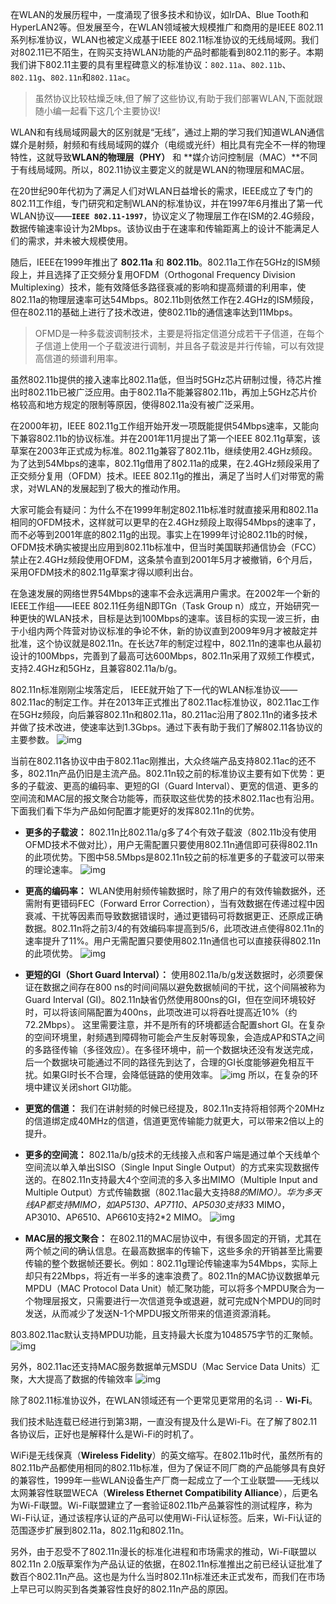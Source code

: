 在WLAN的发展历程中，一度涌现了很多技术和协议，如IrDA、Blue Tooth和HyperLAN2等。但发展至今，在WLAN领域被大规模推广和商用的是IEEE 802.11系列标准协议，WLAN也被定义成基于IEEE 802.11标准协议的无线局域网。我们对802.11已不陌生，在购买支持WLAN功能的产品时都能看到802.11的影子。本期我们讲下802.11主要的具有里程碑意义的标准协议：`802.11a`、`802.11b`、`802.11g`、`802.11n`和`802.11ac`。

>虽然协议比较枯燥乏味,但了解了这些协议,有助于我们部署WLAN,下面就跟随小编一起看下这几个主要协议!

WLAN和有线局域网最大的区别就是“无线”，通过上期的学习我们知道WLAN通信媒介是射频，射频和有线局域网的媒介（电缆或光纤）相比具有完全不一样的物理特性，这就导致**WLAN的物理层（PHY）** 和 **媒介访问控制层（MAC）**不同于有线局域网。所以，802.11协议主要定义的就是WLAN的物理层和MAC层。

在20世纪90年代初为了满足人们对WLAN日益增长的需求，IEEE成立了专门的802.11工作组，专门研究和定制WLAN的标准协议，并在1997年6月推出了第一代WLAN协议——**`IEEE 802.11-1997`**，协议定义了物理层工作在ISM的2.4G频段，数据传输速率设计为2Mbps。该协议由于在速率和传输距离上的设计不能满足人们的需求，并未被大规模使用。

随后，IEEE在1999年推出了 **802.11a** 和 **802.11b**。802.11a工作在5GHz的ISM频段上，并且选择了正交频分复用OFDM（Orthogonal Frequency Division Multiplexing）技术，能有效降低多路径衰减的影响和提高频谱的利用率，使802.11a的物理层速率可达54Mbps。802.11b则依然工作在2.4GHz的ISM频段，但在802.11的基础上进行了技术改进，使802.11b的通信速率达到11Mbps。

> OFMD是一种多载波调制技术，主要是将指定信道分成若干子信道，在每个子信道上使用一个子载波进行调制，并且各子载波是并行传输，可以有效提高信道的频谱利用率。

虽然802.11b提供的接入速率比802.11a低，但当时5GHz芯片研制过慢，待芯片推出时802.11b已被广泛应用。由于802.11a不能兼容802.11b，再加上5GHz芯片价格较高和地方规定的限制等原因，使得802.11a没有被广泛采用。

在2000年初，IEEE 802.11g工作组开始开发一项既能提供54Mbps速率，又能向下兼容802.11b的协议标准。并在2001年11月提出了第一个IEEE 802.11g草案，该草案在2003年正式成为标准。802.11g兼容了802.11b，继续使用2.4GHz频段。为了达到54Mbps的速率，802.11g借用了802.11a的成果，在2.4GHz频段采用了正交频分复用（OFDM）技术。IEEE 802.11g的推出，满足了当时人们对带宽的需求，对WLAN的发展起到了极大的推动作用。

大家可能会有疑问：为什么不在1999年制定802.11b标准时就直接采用和802.11a相同的OFDM技术，这样就可以更早的在2.4GHz频段上取得54Mbps的速率了，而不必等到2001年底的802.11g的出现。事实上在1999年讨论802.11b的时候，OFDM技术确实被提出应用到802.11b标准中，但当时美国联邦通信协会（FCC）禁止在2.4GHz频段使用OFDM，这条禁令直到2001年5月才被撤销，6个月后，采用OFDM技术的802.11g草案才得以顺利出台。

在急速发展的网络世界54Mbps的速率不会永远满用户需求。在2002年一个新的IEEE工作组——IEEE 802.11任务组N即TGn（Task Group n）成立，开始研究一种更快的WLAN技术，目标是达到100Mbps的速率。该目标的实现一波三折，由于小组内两个阵营对协议标准的争论不休，新的协议直到2009年9月才被敲定并批准，这个协议就是802.11n。在长达7年的制定过程中，802.11n的速率也从最初设计的100Mbps，完善到了最高可达600Mbps，802.11n采用了双频工作模式，支持2.4GHz和5GHz，且兼容802.11a/b/g。

802.11n标准刚刚尘埃落定后， IEEE就开始了下一代的WLAN标准协议——802.11ac的制定工作。并在2013年正式推出了802.11ac标准协议，802.11ac工作在5GHz频段，向后兼容802.11n和802.11a，80.211ac沿用了802.11n的诸多技术并做了技术改进，使速率达到1.3Gbps。通过下表有助于我们了解802.11各协议的主要参数。
 ![img](assets/539fb619c9a0c.png)

当前在802.11各协议中由于802.11ac刚推出，大众终端产品支持802.11ac的还不多，802.11n产品仍旧是主流产品。802.11n较之前的标准协议主要有如下优势：更多的子载波、更高的编码率、更短的GI（Guard Interval）、更宽的信道、更多的空间流和MAC层的报文聚合功能等，而获取这些优势的技术802.11ac也有沿用。下面我们看下华为产品如何配置才能更好的发挥802.11n的优势。

- **更多的子载波：** 802.11n比802.11a/g多了4个有效子载波（802.11b没有使用OFMD技术不做对比），用户无需配置只要使用802.11n通信即可获得802.11n的此项优势。下图中58.5Mbps是802.11n较之前的标准更多的子载波可以带来的理论速率。
   ![img](assets/539fb64a57eeb.PNG)

- **更高的编码率：** WLAN使用射频传输数据时，除了用户的有效传输数据外，还需附有更错码FEC（Forward Error Correction），当有效数据在传递过程中因衰减、干扰等因素而导致数据错误时，通过更错码可将数据更正、还原成正确数据。802.11n将之前3/4的有效编码率提高到5/6，此项改进点使得802.11n的速率提升了11%。用户无需配置只要使用802.11n通信也可以直接获得802.11n的此项优势。
   ![img](assets/539fb65cf38ad.png)

- **更短的GI（Short Guard Interval）：** 使用802.11a/b/g发送数据时，必须要保证在数据之间存在800 ns的时间间隔以避免数据帧间的干扰，这个间隔被称为Guard Interval (GI)。802.11n缺省仍然使用800ns的GI，但在空间环境较好时，可以将该间隔配置为400ns，此项改进可以将吞吐提高近10%（约72.2Mbps）。 这里需要注意，并不是所有的环境都适合配置short GI。在复杂的空间环境里，射频遇到障碍物可能会产生反射等现象，会造成AP和STA之间的多路径传输（多径效应）。在多径环境中，前一个数据块还没有发送完成，后一个数据块可能通过不同的路径先到达了，合理的GI长度能够避免相互干扰。如果GI时长不合理，会降低链路的使用效率。
 ![img](assets/539fb671805dd.PNG)
所以，在复杂的环境中建议关闭short GI功能。

- **更宽的信道：** 我们在讲射频的时候已经提及，802.11n支持将相邻两个20MHz的信道绑定成40MHz的信道，信道更宽传输能力就更大，可以带来2倍以上的提升。

- **更多的空间流：** 802.11a/b/g技术的无线接入点和客户端是通过单个天线单个空间流以单入单出SISO（Single Input Single Output）的方式来实现数据传送的。在802.11n支持最大4个空间流的多入多出MIMO（Multiple Input and Multiple Output）方式传输数据（802.11ac最大支持8*8的MIMO）。华为多天线AP都支持MIMO，如AP5130、AP7110、AP5030支持3*3 MIMO，AP3010、AP6510、AP6610支持2*2 MIMO。
 ![img](assets/539fb6863dc09.png)

- **MAC层的报文聚合：** 在802.11的MAC层协议中，有很多固定的开销，尤其在两个帧之间的确认信息。在最高数据率的传输下，这些多余的开销甚至比需要传输的整个数据帧还要长。例如：802.11g理论传输速率为54Mbps，实际上却只有22Mbps，将近有一半多的速率浪费了。802.11n的MAC协议数据单元MPDU（MAC Protocol Data Unit）帧汇聚功能，可以将多个MPDU聚合为一个物理层报文，只需要进行一次信道竞争或退避，就可完成N个MPDU的同时发送，从而减少了发送N-1个MPDU报文所带来的信道资源消耗。

803.802.11ac默认支持MPDU功能，且支持最大长度为1048575字节的汇聚帧。
 ![img](assets/539fb6975c122.PNG)

另外，802.11ac还支持MAC服务数据单元MSDU（Mac Service Data Units）汇聚，大大提高了数据的传输效率
 ![img](assets/539fb6a5e377b.PNG)



除了802.11标准协议外，在WLAN领域还有一个更常见更常用的名词 `--` **Wi-Fi**。

我们技术贴连载已经进行到第3期，一直没有提及什么是Wi-Fi。在了解了802.11各协议后，正好也是解释什么是Wi-Fi的时机了。

WiFi是无线保真（**Wireless Fidelity**）的英文缩写。在802.11b时代，虽然所有的802.11b产品都使用相同的802.11b标准，但为了保证不同厂商的产品能够具有良好的兼容性，1999年一些WLAN设备生产厂商一起成立了一个工业联盟——无线以太网兼容性联盟WECA（**Wireless Ethernet Compatibility Alliance**），后更名为Wi-Fi联盟。Wi-Fi联盟建立了一套验证802.11b产品兼容性的测试程序，称为Wi-Fi认证，通过该程序认证的产品可以使用Wi-Fi认证标签。后来，Wi-Fi认证的范围逐步扩展到802.11a，802.11g和802.11n。

另外，由于忍受不了802.11n漫长的标准化进程和市场需求的推动，Wi-Fi联盟以802.11n 2.0版草案作为产品认证的依据，在802.11n标准推出之前已经认证批准了数百个802.11n产品。这也是为什么当时802.11n标准还未正式发布，而我们在市场上早已可以购买到各类兼容性良好的802.11n产品的原因。